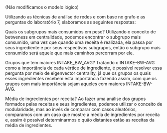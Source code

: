 (Não modificamos o modelo lógico)

Utilizando as técnicas de análise de redes e com base no grafo e as perguntas do laboratório 7, elaboramos as seguintes respostas:

Quais os subgrupos mais consumidos em peso?
  Utilizando o conceito de betweness em centralidade, podemos encontrar o subgrupo mais consumido, uma vez que quando uma receita é realizada, ela passa por seus ingrediente e por seus respectivos subgrupos, 
então o subgrupo mais consumido será aquele que mais caminhos percorram por ele.

Grupos que tem maiores INTAKE_BW_AVG?
  Tratando o INTAKE-BW-AVG como a importância de cada vértice de ingrediente, é possível resolver essa pergunta por meio de eigenvector centrality, já que os grupos os quais esses ingredientes recebem esta importância
fazendo assim, com que os grupos com mais importância sejam aqueles com maiores INTAKE-BW-AVG.

Média de ingredientes por receita?
  Ao fazer uma análise dos grupos formados pelas receitas e seus ingredientes, podemos utilizar o conceito de modularidade, mas ao invés de comparar com casos aleatórios, comparamos com um caso que mostre a média
de ingredientes por receita e, assim é possível determinarmos o quão distantes estão as receitas da média de ingredientes.
